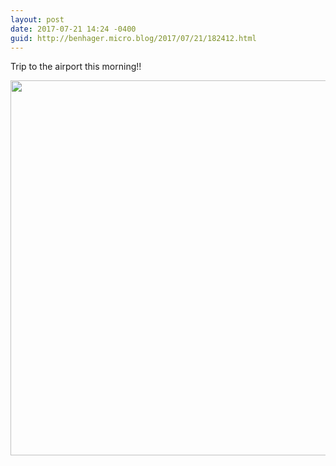 ```yaml
---
layout: post
date: 2017-07-21 14:24 -0400
guid: http://benhager.micro.blog/2017/07/21/182412.html
---
```

Trip to the airport this morning!!

<img src="http://hager.blog/uploads/2017/9f9f2824eb.jpg" width="600" height="600" style="height: auto" />
